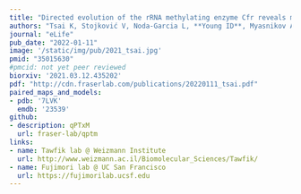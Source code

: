 ```yaml
---
title: "Directed evolution of the rRNA methylating enzyme Cfr reveals molecular basis of antibiotic resistance."
authors: "Tsai K, Stojković V, Noda-Garcia L, **Young ID**, Myasnikov AG, Kleinman J, Palla A, Floor SN, Frost A, Fraser JS, Tawfik DS, Fujimori DG."
journal: "eLife"
pub_date: "2022-01-11"
image: '/static/img/pub/2021_tsai.jpg'
pmid: "35015630"
#pmcid: not yet peer reviewed
biorxiv: '2021.03.12.435202'
pdf: "http://cdn.fraserlab.com/publications/20220111_tsai.pdf"
paired_maps_and_models:
- pdb: '7LVK'
  emdb: '23539'
github:
- description: qPTxM
  url: fraser-lab/qptm
links:
- name: Tawfik lab @ Weizmann Institute
  url: http://www.weizmann.ac.il/Biomolecular_Sciences/Tawfik/
- name: Fujimori lab @ UC San Francisco
  url: https://fujimorilab.ucsf.edu
---
```

